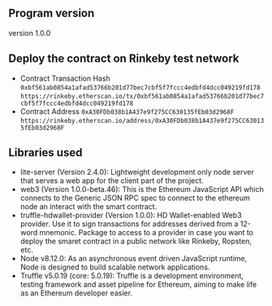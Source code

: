 ## Program version
version 1.0.0

## Deploy the contract on Rinkeby test network
* Contract Transaction Hash
`0xbf561ab0854a1afad53766b201d77bec7cbf5f7fccc4edbfd4dcc049219fd178`
`https://rinkeby.etherscan.io/tx/0xbf561ab0854a1afad53766b201d77bec7cbf5f7fccc4edbfd4dcc049219fd178`
* Contract Address
`0xA30FDb038b1A437e9f275CC630135fEb03d2968F`
`https://rinkeby.etherscan.io/address/0xA30FDb038b1A437e9f275CC630135fEb03d2968F`

## Libraries used
* lite-server (Version 2.4.0): Lightweight development only node server that serves a web app for the client part of the project.
* web3 (Version 1.0.0-beta.46): This is the Ethereum JavaScript API which connects to the Generic JSON RPC spec to connect to the ethereum node an interact with the smart contract.
* truffle-hdwallet-provider (Version 1.0.0): HD Wallet-enabled Web3 provider. Use it to sign transactions for addresses derived from a 12-word mnemonic. Package to access to a provider in case you want to deploy the smaret contract in a public network like Rinkeby, Ropsten, etc.
* Node v8.12.0: As an asynchronous event driven JavaScript runtime, Node is designed to build scalable network applications.
* Truffle v5.0.19 (core: 5.0.19): Truffle is a development environment, testing framework and asset pipeline for Ethereum, aiming to make life as an Ethereum developer easier.

